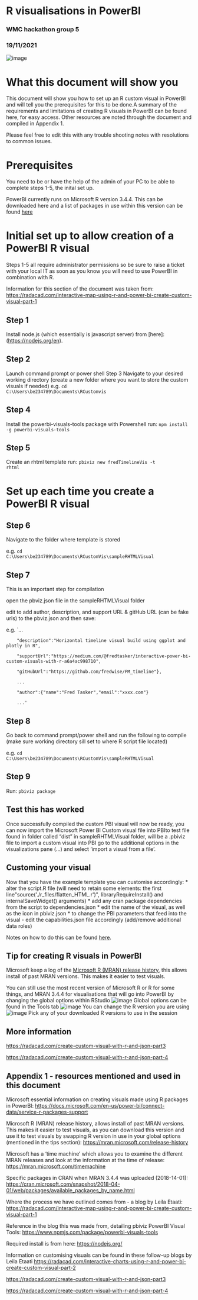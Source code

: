 # R visualisations in PowerBI
### WMC hackathon group 5
### 19/11/2021

![image](https://user-images.githubusercontent.com/97096971/220682372-50dfbef7-f104-40bf-b4bc-a6730babdbe7.png)

# What this document will show you

This document will show you how to set up an R custom visual in PowerBI and will tell you the prerequisites for this to be done.A summary of the requirements and limitations of creating R visuals in PowerBI can be found here, for easy access. Other resources are noted through the document and compiled in Appendix 1.

Please feel free to edit this with any trouble shooting notes with resolutions to common issues.

# Prerequisites

You need to be or have the help of the admin of your PC to be able to complete steps 1-5, the inital set up.

PowerBI currently runs on Microsoft R version 3.4.4. This can be downloaded here and a list of packages in use within this version can be found [here](https://cran.microsoft.com/snapshot/2018-04-01/web/packages/available_packages_by_name.html)

# Initial set up to allow creation of a PowerBI R visual

Steps 1-5 all require administrator permissions so be sure to raise a ticket with your local IT as soon as you know you will need to use PowerBI in combination with R.

Information for this section of the document was taken from: https://radacad.com/interactive-map-using-r-and-power-bi-create-custom-visual-part-1

## Step 1

Install node.js (which essentially is javascript server) from [here]: (https://nodejs.org/en).

## Step 2

Launch command prompt or power shell
Step 3
Navigate to your desired working directory (create a new folder where you want to store the custom visuals if needed)
e.g.  <code>cd C:\Users\be234789\Documents\RCustomvis</code>

## Step 4
Install the powerbi-visuals-tools package with Powershell
run: <code>npm install -g powerbi-visuals-tools</code>

## Step 5
Create an rhtml template
run: <code>pbiviz new fredTimelineVis -t rhtml</code>

# Set up each time you create a PowerBI R visual

## Step 6
Navigate to the folder where template is stored

e.g. <code>cd C:\Users\be234789\Documents\RCustomVis\sampleRHTMLVisual</code>

## Step 7
This is an important step for compilation

open the pbviz.json file in the sampleRHTMLVisual folder

edit to add author, description, and support URL & gitHub URL (can be fake urls) to the pbviz.json and then save:

e.g. `…

        "description":"Horizontal timeline visual build using ggplot and plotly in R",
        
        "supportUrl":"https://medium.com/@fredtasker/interactive-power-bi-custom-visuals-with-r-a6a4ac998710",
        
        "gitHubUrl":"https://github.com/fredwise/PM_timeline"},
        
        ...
        
        "author":{"name":"Fred Tasker","email":"xxxx.com"}
        
        ...'

## Step 8

Go back to command prompt/power shell and run the following to compile (make sure working directory sill set to where R script file located)

e.g. <code>cd C:\Users\be234789\Documents\RCustomVis\sampleRHTMLVisual</code>

## Step 9

Run: <code>pbiviz package</code>

## Test this has worked

Once successfully compiled the custom PBI visual will now be ready, you can now import the Microsoft Power BI Custom visual file into PBIto test file found in folder called “dist” in sampleRHTMLVisual folder, will be a .pbiviz file
to import a custom visual into PBI go to the additional options in the visualizations pane (…) and select ‘import a visual from a file’.

## Customing your visual

Now that you have the example template you can customise accordingly: * alter the script.R file (will need to retain some elements: the first line"source('./r_files/flatten_HTML.r')", libraryRequireInstall() and internalSaveWidget() arguments) * add any cran package dependencies from the script to dependencies.json * edit the name of the visual, as well as the icon in pbiviz.json * to change the PBI parameters that feed into the visual - edit the capabilities.json file accordingly (add/remove additional data roles)

Notes on how to do this can be found [here](https://radacad.com/interactive-charts-using-r-and-power-bi-create-custom-visual-part-2).

## Tip for creating R visuals in PowerBI
Microsoft keep a log of the [Microsoft R (MRAN) release history](https://mran.microsoft.com/release-history), this allows install of past MRAN versions. This makes it easier to test visuals.

You can still use the most recent version of Microsoft R or R for some things, and MRAN 3.4.4 for visualisations that will go into PowerBI by changing the global options within RStudio
![image](https://user-images.githubusercontent.com/97096971/220686903-24302c7b-ec89-49a4-ba6d-bb029a273833.png)
Global options can be found in the Tools tab
![image](https://user-images.githubusercontent.com/97096971/220686936-c1d8ff19-70ee-4a39-a4bb-4adcbb840ee7.png)
You can change the R version you are using
![image](https://user-images.githubusercontent.com/97096971/220686976-483c937d-5cc8-4db5-93c5-8df683ece593.png)
Pick any of your downloaded R versions to use in the session

## More information

https://radacad.com/create-custom-visual-with-r-and-json-part3

https://radacad.com/create-custom-visual-with-r-and-json-part-4

## Appendix 1 - resources mentioned and used in this document

Microsoft essential information on creating visuals made using R packages in PowerBI:
https://docs.microsoft.com/en-us/power-bi/connect-data/service-r-packages-support

Microsoft R (MRAN) release history, allows install of past MRAN versions. This makes it easier to test visuals, as you can download this version and use it to test visuals by swapping R version in use in your global options (mentioned in the tips section):
https://mran.microsoft.com/release-history

Microsoft has a ‘time machine’ which allows you to examine the different MRAN releases and look at the information at the time of release:
https://mran.microsoft.com/timemachine

Specific packages in CRAN when MRAN 3.4.4 was uploaded (2018-14-01):
https://cran.microsoft.com/snapshot/2018-04-01/web/packages/available_packages_by_name.html

Where the process we have outlined comes from - a blog by Leila Etaati:
https://radacad.com/interactive-map-using-r-and-power-bi-create-custom-visual-part-1

Reference in the blog this was made from, detailing pbiviz PowerBI Visual Tools:
https://www.npmjs.com/package/powerbi-visuals-tools

Required install is from here:
https://nodejs.org/

Information on customising visuals can be found in these follow-up blogs by Leila Etaati
https://radacad.com/interactive-charts-using-r-and-power-bi-create-custom-visual-part-2

https://radacad.com/create-custom-visual-with-r-and-json-part3

https://radacad.com/create-custom-visual-with-r-and-json-part-4





